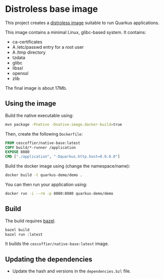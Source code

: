 # Distroless base image

This project creates a [distroless image](https://github.com/GoogleContainerTools/distroless) suitable to run Quarkus applications.

This image contains a minimal Linux, glibc-based system. 
It contains:

* ca-certificates
* A /etc/passwd entry for a root user
* A /tmp directory
* tzdata
* glibc
* libssl
* openssl
* zlib

The final image is about 17Mb.

## Using the image

Build the native executable using:

```bash
mvn package -Pnative -Dnative-image.docker-build=true
```

Then, create the following `Dockerfile`:

```dockerfile
FROM cescoffier/native-base:latest
COPY build/*-runner /application
EXPOSE 8080
CMD ["./application", "-Dquarkus.http.host=0.0.0.0"]
```

Build the docker image using (change the namespace/name):

```bash
docker build -t quarkus-demo/demo . 
```

You can then run your application using:

```bash
docker run -i --rm -p 8080:8080 quarkus-demo/demo
```

## Build

The build requires [bazel](https://bazel.build/). 

```bash
bazel build
bazel run :latest
```

It builds the `cescoffier/native-base:latest` image.

## Updating the dependencies

* Update the hash and versions in the `dependencies.bzl` file.



